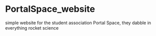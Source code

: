 # PortalSpace_website
simple website for the student association Portal Space, they dabble in everything rocket science

